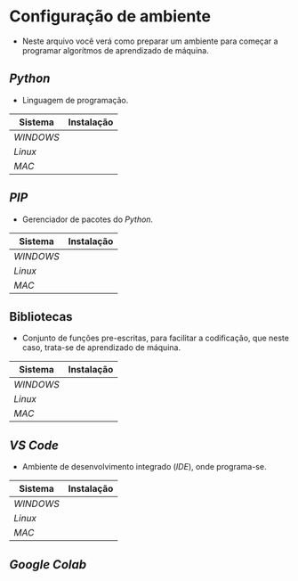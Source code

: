 # Configuração de ambiente

* Neste arquivo você verá como preparar um ambiente para começar a programar algorítmos de aprendizado de máquina.

## _Python_

* Linguagem de programação.

Sistema | Instalação
--------|-----------
_WINDOWS_|
_Linux_|
_MAC_|

## _PIP_

* Gerenciador de pacotes do _Python_.

Sistema | Instalação
--------|-----------
_WINDOWS_|
_Linux_|
_MAC_|

## Bibliotecas

* Conjunto de funções pre-escritas, para facilitar a codificação, que neste caso, trata-se de aprendizado de máquina.

Sistema | Instalação
--------|-----------
_WINDOWS_|
_Linux_|
_MAC_|

## _VS Code_

* Ambiente de desenvolvimento integrado (_IDE_), onde programa-se.

Sistema | Instalação
--------|-----------
_WINDOWS_|
_Linux_|
_MAC_|

## _Google Colab_